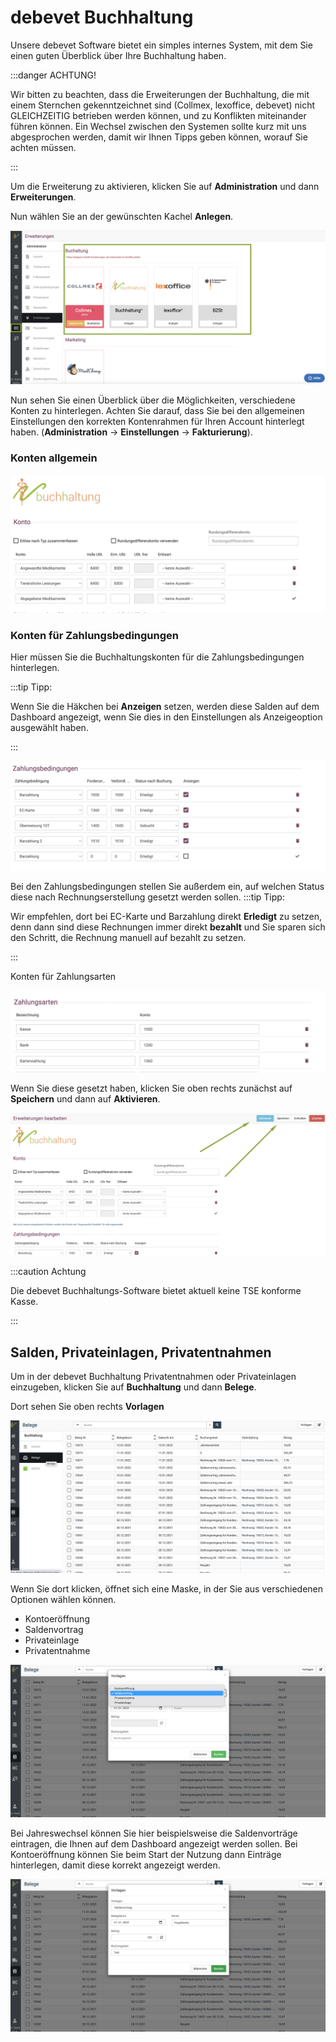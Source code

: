 # debevet Buchhaltung

Unsere debevet Software bietet ein simples internes System, mit dem Sie einen guten Überblick über Ihre Buchhaltung haben.  

:::danger ACHTUNG!

Wir bitten zu beachten, dass die Erweiterungen der Buchhaltung, die mit einem Sternchen gekenntzeichnet sind (Collmex, lexoffice, debevet)
nicht GLEICHZEITIG betrieben werden können, und zu Konflikten miteinander führen können. Ein Wechsel zwischen den Systemen sollte 
kurz mit uns abgesprochen werden, damit wir Ihnen Tipps geben können, worauf Sie achten müssen.  

:::  

Um die Erweiterung zu aktivieren, klicken Sie auf **Administration** und dann **Erweiterungen**. 

Nun wählen Sie an der gewünschten Kachel **Anlegen**.   

![](../../static/img/erweiterungen/buchhaltung_anlegen.png)  

Nun sehen Sie einen Überblick über die Möglichkeiten, verschiedene Konten zu hinterlegen. Achten Sie darauf, dass Sie bei den allgemeinen
Einstellungen den korrekten Kontenrahmen für Ihren Account hinterlegt haben. (**Administration** -> **Einstellungen** -> **Fakturierung**).

### Konten allgemein

![](../../static/img/erweiterungen/debevet_buchhaltung1.png)  

### Konten für Zahlungsbedingungen  

Hier müssen Sie die Buchhaltungskonten für die Zahlungsbedingungen hinterlegen. 

:::tip Tipp: 

Wenn Sie die Häkchen bei **Anzeigen** setzen, werden diese Salden auf dem Dashboard angezeigt, wenn Sie dies in den Einstellungen
als Anzeigeoption ausgewählt haben. 

::: 

![](../../static/img/erweiterungen/debevet_buchhaltung2.png)    

Bei den Zahlungsbedingungen stellen Sie außerdem ein, auf welchen Status diese nach Rechnungserstellung gesetzt werden sollen.
:::tip Tipp:  

Wir empfehlen, dort bei EC-Karte und Barzahlung direkt **Erledigt** zu setzen, denn dann sind diese Rechnungen immer direkt **bezahlt** und
Sie sparen sich den Schritt, die Rechnung manuell auf bezahlt zu setzen.  

:::


Konten für Zahlungsarten

![](../../static/img/erweiterungen/debevet_buchhaltung3.png)    

Wenn Sie diese gesetzt haben, klicken Sie oben rechts zunächst auf **Speichern** und dann auf **Aktivieren**.  

![](../../static/img/erweiterungen/buchhaltung_speichern.png)  


:::caution Achtung 

Die debevet Buchhaltungs-Software bietet aktuell keine TSE konforme Kasse.

:::

## Salden, Privateinlagen, Privatentnahmen

Um in der debevet Buchhaltung Privatentnahmen oder Privateinlagen einzugeben, klicken Sie auf **Buchhaltung** und dann **Belege**. 

Dort sehen Sie oben rechts **Vorlagen**  

![](../../static/img/dashboard/salden_2.png)  

Wenn Sie dort klicken, öffnet sich eine Maske, in der Sie aus verschiedenen Optionen wählen können. 

* Kontoeröffnung  
* Saldenvortrag  
* Privateinlage  
* Privatentnahme  

![](../../static/img/dashboard/salden_3.png)  

Bei Jahreswechsel können Sie hier beispielsweise die Saldenvorträge eintragen, die Ihnen auf dem Dashboard angezeigt werden sollen. 
Bei Kontoeröffnung können Sie beim Start der Nutzung dann Einträge hinterlegen, damit diese korrekt angezeigt werden.

![](../../static/img/dashboard/salden_4.png)

